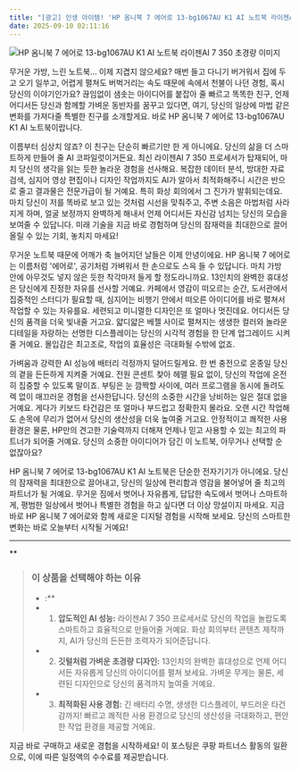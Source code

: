 ```yaml
---
title: "[광고] 인생 아이템! 'HP 옴니북 7 에어로 13-bg1067AU K1 AI 노트북 라이젠AI 7 350 초경량'을(를) 만나보세요."
date: 2025-09-10 02:11:16
---
```

![HP 옴니북 7 에어로 13-bg1067AU K1 AI 노트북 라이젠AI 7 350 초경량 이미지](https://ads-partners.coupang.com/image1/BU_2bj9gM5lXR7FsBRWMQ2qu_ypdSHJ7B6ZGtwGE74AiFtoMpKwC-avulfmfyOvHBNZ8ryabEY8PB0vQAKcmn8rrS1uEPSzYhF_hxzecRU7kJ8rK_sSWzy2bn-OOpSljGe3TjIDrYdMCJwShgPCmRRHGCGi7aJ0u0KGLckBn3RQmEYDGkzNNO-pPj-P8BkuXfy8cEG_qvm9vw5Ag98grTk7AZ-bL_cH8SGwU4qkJnqGXbTVgpR2h7Pkv2l0gRTGpbPkMzL5HyUk16BBdTnubAlK6Nqz9B6JQKzU27f-cRRSVQfM36dU=)

무거운 가방, 느린 노트북… 이제 지겹지 않으세요? 매번 들고 다니기 버거워서 집에 두고 오기 일쑤고, 어렵게 펼쳐도 버벅거리는 속도 때문에 속에서 천불이 나던 경험, 혹시 당신의 이야기인가요? 끊임없이 샘솟는 아이디어를 붙잡아 줄 빠르고 똑똑한 친구, 언제 어디서든 당신과 함께할 가벼운 동반자를 꿈꾸고 있다면, 여기, 당신의 일상에 마법 같은 변화를 가져다줄 특별한 친구를 소개할게요. 바로 HP 옴니북 7 에어로 13-bg1067AU K1 AI 노트북이랍니다.

이름부터 심상치 않죠? 이 친구는 단순히 빠르기만 한 게 아니에요. 당신의 삶을 더 스마트하게 만들어 줄 AI 코파일럿이거든요. 최신 라이젠AI 7 350 프로세서가 탑재되어, 마치 당신의 생각을 읽는 듯한 놀라운 경험을 선사해요. 복잡한 데이터 분석, 방대한 자료 검색, 심지어 영상 편집이나 디자인 작업까지도 AI가 알아서 최적화해주니 시간은 반으로 줄고 결과물은 전문가급이 될 거예요. 특히 화상 회의에서 그 진가가 발휘되는데요. 마치 당신이 저를 똑바로 보고 있는 것처럼 시선을 맞춰주고, 주변 소음은 마법처럼 사라지게 하며, 얼굴 보정까지 완벽하게 해내서 언제 어디서든 자신감 넘치는 당신의 모습을 보여줄 수 있답니다. 미래 기술을 지금 바로 경험하며 당신의 잠재력을 최대한으로 끌어올릴 수 있는 기회, 놓치지 마세요!

무거운 노트북 때문에 어깨가 축 늘어지던 날들은 이제 안녕이에요. HP 옴니북 7 에어로는 이름처럼 '에어로', 공기처럼 가벼워서 한 손으로도 스윽 들 수 있답니다. 마치 가방 안에 아무것도 넣지 않은 듯한 착각마저 들게 할 정도라니까요. 13인치의 완벽한 휴대성은 당신에게 진정한 자유를 선사할 거예요. 카페에서 영감이 떠오르는 순간, 도서관에서 집중적인 스터디가 필요할 때, 심지어는 비행기 안에서 떠오른 아이디어를 바로 펼쳐서 작업할 수 있는 자유를요. 세련되고 미니멀한 디자인은 또 얼마나 멋진데요. 어디서든 당신의 품격을 더욱 빛내줄 거고요. 얇디얇은 베젤 사이로 펼쳐지는 생생한 컬러와 놀라운 디테일을 자랑하는 선명한 디스플레이는 당신의 시각적 경험을 한 단계 업그레이드 시켜줄 거예요. 몰입감은 최고조로, 작업의 효율성은 극대화될 수밖에 없죠.

가벼움과 강력한 AI 성능에 배터리 걱정까지 덜어드릴게요. 한 번 충전으로 온종일 당신의 곁을 든든하게 지켜줄 거예요. 전원 콘센트 찾아 헤맬 필요 없이, 당신의 작업에 온전히 집중할 수 있도록 말이죠. 부팅은 눈 깜짝할 사이에, 여러 프로그램을 동시에 돌려도 렉 없이 매끄러운 경험을 선사한답니다. 당신의 소중한 시간을 낭비하는 일은 절대 없을 거예요. 게다가 키보드 타건감은 또 얼마나 부드럽고 정확한지 몰라요. 오랜 시간 작업해도 손목에 무리가 없어서 당신의 생산성을 더욱 높여줄 거고요. 안정적이고 쾌적한 사용 환경은 물론, HP만의 견고한 기술력까지 더해져 언제나 믿고 사용할 수 있는 최고의 파트너가 되어줄 거예요. 당신의 소중한 아이디어가 담긴 이 노트북, 아무거나 선택할 순 없잖아요?

HP 옴니북 7 에어로 13-bg1067AU K1 AI 노트북은 단순한 전자기기가 아니에요. 당신의 잠재력을 최대한으로 끌어내고, 당신의 일상에 편리함과 영감을 불어넣어 줄 최고의 파트너가 될 거예요. 무거운 짐에서 벗어나 자유롭게, 답답한 속도에서 벗어나 스마트하게, 평범한 일상에서 벗어나 특별한 경험을 하고 싶다면 더 이상 망설이지 마세요. 지금 바로 HP 옴니북 7 에어로와 함께 새로운 디지털 경험을 시작해 보세요. 당신의 스마트한 변화는 바로 오늘부터 시작될 거예요!

---

**


> ### 이 상품을 선택해야 하는 이유
> - :**
> - 1.  **압도적인 AI 성능:** 라이젠AI 7 350 프로세서로 당신의 작업을 놀랍도록 스마트하고 효율적으로 만들어줄 거예요. 화상 회의부터 콘텐츠 제작까지, AI가 당신의 든든한 조력자가 되어준답니다.
> - 2.  **깃털처럼 가벼운 초경량 디자인:** 13인치의 완벽한 휴대성으로 언제 어디서든 자유롭게 당신의 아이디어를 펼쳐 보세요. 가벼운 무게는 물론, 세련된 디자인으로 당신의 품격까지 높여줄 거예요.
> - 3.  **최적화된 사용 경험:** 긴 배터리 수명, 생생한 디스플레이, 부드러운 타건감까지! 빠르고 쾌적한 사용 환경으로 당신의 생산성을 극대화하고, 편안한 작업 환경을 제공할 거예요.


지금 바로 구매하고 새로운 경험을 시작하세요!
이 포스팅은 쿠팡 파트너스 활동의 일환으로, 이에 따른 일정액의 수수료를 제공받습니다.
